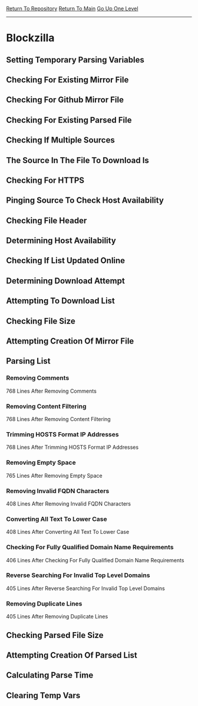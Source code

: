 [Return To Repository](https://github.com/deathbybandaid/piholeparser/)
[Return To Main](https://github.com/deathbybandaid/piholeparser/blob/master/RecentRunLogs/Mainlog.md)
[Go Up One Level](https://github.com/deathbybandaid/piholeparser/blob/master/RecentRunLogs/TopLevelScripts/30-Processing-Blacklists.md)
____________________________________
# Blockzilla
## Setting Temporary Parsing Variables
## Checking For Existing Mirror File
## Checking For Github Mirror File
## Checking For Existing Parsed File
## Checking If Multiple Sources
## The Source In The File To Download Is
## Checking For HTTPS
## Pinging Source To Check Host Availability
## Checking File Header
## Determining Host Availability
## Checking If List Updated Online
## Determining Download Attempt
## Attempting To Download List
## Checking File Size
## Attempting Creation Of Mirror File
## Parsing List
### Removing Comments
768 Lines After Removing Comments
### Removing Content Filtering
768 Lines After Removing Content Filtering
### Trimming HOSTS Format IP Addresses
768 Lines After Trimming HOSTS Format IP Addresses
### Removing Empty Space
765 Lines After Removing Empty Space
### Removing Invalid FQDN Characters
408 Lines After Removing Invalid FQDN Characters
### Converting All Text To Lower Case
408 Lines After Converting All Text To Lower Case
### Checking For Fully Qualified Domain Name Requirements
406 Lines After Checking For Fully Qualified Domain Name Requirements
### Reverse Searching For Invalid Top Level Domains
405 Lines After Reverse Searching For Invalid Top Level Domains
### Removing Duplicate Lines
405 Lines After Removing Duplicate Lines
## Checking Parsed File Size
## Attempting Creation Of Parsed List
## Calculating Parse Time
## Clearing Temp Vars
